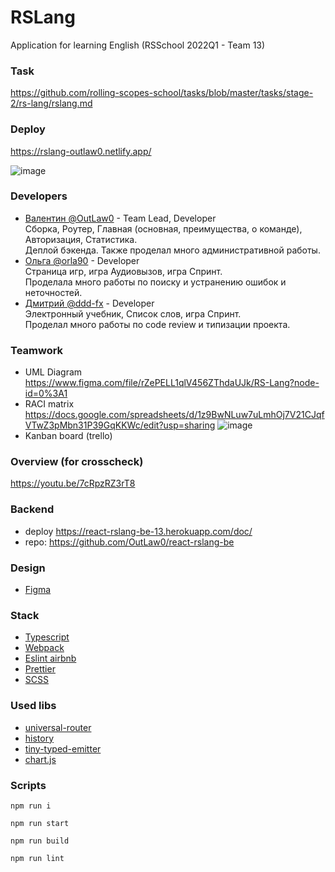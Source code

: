 # RSLang

Application for learning English (RSSchool 2022Q1 - Team 13)

### Task
https://github.com/rolling-scopes-school/tasks/blob/master/tasks/stage-2/rs-lang/rslang.md
### Deploy
https://rslang-outlaw0.netlify.app/

![image](https://user-images.githubusercontent.com/41901260/188021381-7e0bb2fa-d909-4147-b2da-2d9903ef1c59.png)

### Developers
- [Валентин @OutLaw0](https://github.com/OutLaw0) - Team Lead, Developer <br>
Сборка, Роутер, Главная (основная, преимущества, о команде), Авторизация, Статистика.<br>
Деплой бэкенда. Также проделал много административной работы.
- [Ольга @orla90](https://github.com/orla90) - Developer <br>
Страница игр, игра Аудиовызов, игра Спринт. <br>
Проделала много работы по поиску и устранению ошибок и неточностей.
- [Дмитрий @ddd-fx](https://github.com/ddd-fx) - Developer <br>
Электронный учебник, Список слов, игра Спринт.  <br>
Проделал много работы по code review и типизации проекта.

### Teamwork
- UML Diagram https://www.figma.com/file/rZePELL1qlV456ZThdaUJk/RS-Lang?node-id=0%3A1
- RACI matrix https://docs.google.com/spreadsheets/d/1z9BwNLuw7uLmhOj7V21CJqfVTwZ3pMbn31P39GqKKWc/edit?usp=sharing
![image](https://user-images.githubusercontent.com/41901260/188512113-1296f870-a39f-44b0-a6e5-88b0dffb6921.png)
- Kanban board (trello) 

### Overview (for crosscheck)
https://youtu.be/7cRpzRZ3rT8

### Backend 
- deploy https://react-rslang-be-13.herokuapp.com/doc/
- repo: https://github.com/OutLaw0/react-rslang-be

### Design
- [Figma](https://www.figma.com/file/fTDBTumGhn4vCHT0g12NLn/Ocean-English-Ui-(Community)?node-id=2%3A522)

### Stack
- [Typescript](https://www.typescriptlang.org/)
- [Webpack](https://webpack.js.org/)
- [Eslint airbnb](https://eslint.org/)
- [Prettier](https://prettier.io/)
- [SCSS](https://sass-lang.com/)

### Used libs
- [universal-router](https://www.npmjs.com/package/universal-router)
- [history](https://www.npmjs.com/package/history)
- [tiny-typed-emitter](https://www.npmjs.com/package/tiny-typed-emitter)
- [chart.js](https://www.npmjs.com/package/chart.js/v/2.7.3)

### Scripts
```
npm run i
```
```
npm run start
```
```
npm run build
```
```
npm run lint
```

